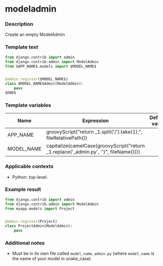 # modeladmin

### Description
Create an empty ModelAdmin

### Template text
```python
from django.contrib import admin
from django.contrib.admin import ModelAdmin
from $APP_NAME$.models import $MODEL_NAME$


@admin.register($MODEL_NAME$)
class $MODEL_NAME$Admin(ModelAdmin):
    pass
$END$
```

### Template variables
| Name          | Expression | Default value | Skip if defined |
|---------------|------------|---------------|-----------------|
| APP_NAME | groovyScript("return _1.split('/').take(1);", fileRelativePath()) |  | - [x] |
| MODEL_NAME | capitalize(camelCase(groovyScript("return _1.replace('_admin.py', '')", fileName()))) |  | - [x] |

### Applicable contexts
- Python: top-level.

### Example result
```python
from django.contrib import admin
from django.contrib.admin import ModelAdmin
from myapp.models import Project


@admin.register(Project)
class ProjectAdmin(ModelAdmin):
    pass

```

### Additional notes
- Must be in its own file called `model_name_admin.py` (where `model_name` is the name of your model in snake_case)
